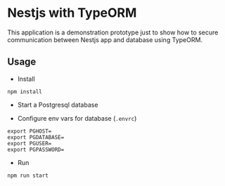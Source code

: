 # Nestjs with TypeORM

This application is a demonstration prototype just to show how to secure communication between Nestjs app and database using TypeORM.

## Usage

- Install

```
npm install
```

- Start a Postgresql database

- Configure env vars for database (``.envrc``)

```
export PGHOST=
export PGDATABASE=
export PGUSER=
export PGPASSWORD=
```

- Run

```
npm run start
```